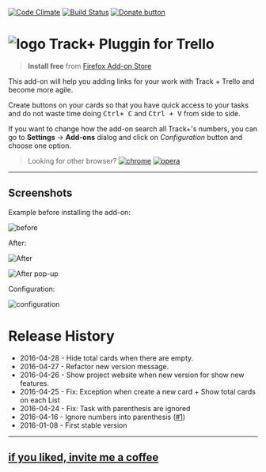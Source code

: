 [![Code Climate](https://codeclimate.com/github/carloscmaleno/firefox-extension-tplus-trello/badges/gpa.svg)](https://codeclimate.com/github/carloscmaleno/firefox-extension-tplus-trello) [![Build Status](https://travis-ci.org/carloscmaleno/firefox-extension-tplus-trello.svg?branch=master)](https://travis-ci.org/carloscmaleno/firefox-extension-tplus-trello)  <a target="_blank" href="https://www.paypal.me/CarlosCoronadoMaleno/1" title="Donate"><img src="http://static.carloscoronado.me/img/paypal_donate.png" alt="Donate button" /></a>


![logo](https://addons.cdn.mozilla.net/user-media/addon_icons/679/679595-64.png) Track+ Pluggin for Trello
===================
> **Install free** from [Firefox Add-on Store](https://addons.mozilla.org/en-US/firefox/addon/track-pluggin-for-trello/)

This add-on will help you adding links for your work with Track + Trello and become more agile.

Create buttons on your cards so that you have quick access to your tasks and do not waste time doing <kbd>Ctrl+ C</kbd> and <kbd>Ctrl + V</kbd> from side to side.

If you want to change how the add-on search all Track+'s numbers, you can go to <i class="icon-cog"></i> **Settings**  -> **Add-ons** dialog and click on *Configuration* button and choose one option.

> Looking for other browser? <a href="https://github.com/carloscmaleno/chrome-extension-tplus-trello" title="Chrome"><img src="http://static.carloscoronado.me/img/chrome_32.png" alt="chrome" /></a> <a href="https://github.com/carloscmaleno/chrome-extension-tplus-trello" title="Opera"><img src="http://static.carloscoronado.me/img/opera_32.png" alt="opera" /></a>

----------
Screenshots
-------------
Example before installing the add-on:

![before](https://addons.cdn.mozilla.net/user-media/previews/thumbs/171/171046.png)

After:

![After](https://addons.cdn.mozilla.net/user-media/previews/thumbs/171/171045.png)

![After pop-up](https://addons.cdn.mozilla.net/user-media/previews/full/171/171047.png)

Configuration:

![configuration](https://addons.cdn.mozilla.net/user-media/previews/full/171/171048.png)

# Release History
* 2016-04-28 - Hide total cards when there are empty.
* 2016-04-27 - Refactor new version message.
* 2016-04-26 - Show project website when new version for show new features.
* 2016-04-25 - Fix: Exception when create a new card + Show total cards on each List
* 2016-04-24 - Fix: Task with parenthesis are ignored
* 2016-04-16 - Ignore numbers into parenthesis ([#1](https://github.com/carloscmaleno/firefox-extension-tplus-trello/issues/1))
* 2016-01-08 - First stable version 

----------
## [if you liked, invite me a coffee](https://www.paypal.me/CarlosCoronadoMaleno/1) ##
